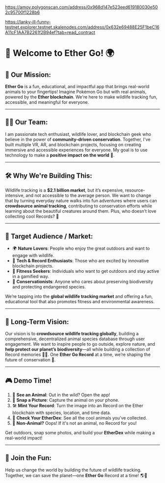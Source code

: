 https://amoy.polygonscan.com/address/0x968d147e523eed619180030e502c95700f1228b6

https://lanky-ill-funny-testnet.explorer.testnet.skalenodes.com/address/0x632e69488E25F1beC16A11cF1AA7B2261f2B94ef?tab=read_contract

# 🦄 Welcome to **Ether Go**! 🌍

## 🚀 Our Mission:
**Ether Go** is a fun, educational, and impactful app that brings real-world animals to your fingertips! Imagine Pokémon Go but with real animals, powered by the **Ether blockchain**. We're here to make wildlife tracking fun, accessible, and meaningful for everyone.

---

## 🧑‍💻 Our Team:
I am passionate tech enthusiast, wildlife lover, and blockchain geek who believe in the power of **community-driven conservation**. Together, I've built multiple VR, AR, and blockchain projects, focusing on creating immersive and accessible experiences for everyone. My goal is to use technology to make a **positive impact on the world** 🌱.

---

## 🛠 Why We're Building This:
Wildlife tracking is a **$2.1 billion market**, but it’s expensive, resource-intensive, and not accessible to the average person. We want to change that by turning everyday nature walks into fun adventures where users can **crowdsource animal tracking**, contributing to conservation efforts while learning about the beautiful creatures around them. Plus, who doesn’t love collecting cool Records? 💫

---

## 🎯 Target Audience / Market:
- 🌍 **Nature Lovers**: People who enjoy the great outdoors and want to engage with wildlife.
- 📱 **Tech & Record Enthusiasts**: Those who are excited by innovative blockchain projects.
- 👟 **Fitness Seekers**: Individuals who want to get outdoors and stay active in a gamified way.
- 🐾 **Conservationists**: Anyone who cares about preserving biodiversity and protecting endangered species.

We’re tapping into the **global wildlife tracking market** and offering a fun, educational tool that also promotes fitness and environmental awareness.

---

## 🌟 Long-Term Vision:
Our vision is to **crowdsource wildlife tracking globally**, building a comprehensive, decentralized animal species database through user engagement. We want to inspire people to go outside, explore nature, and **help protect our planet’s biodiversity**—all while building a collection of Record memories 🐘🦜. One **Ether Go Record** at a time, we’re shaping the future of conservation 🌿.

---

## 🎮 Demo Time!
1. 🦊 **See an Animal**: Out in the wild? Open the app!
2. 📸 **Snap a Picture**: Capture the animal on your phone.
3. 🛠 **Mint Your Record**: Turn the image into an Record on the Ether blockchain with species, location, and time data.
4. 🔎 **Check Your EtherDex**: See all the cool animals you’ve collected.
5. 🛑 **Non-Animal?** Oops! If it's not an animal, no Record for you!

Get outdoors, snap some photos, and build your **EtherDex** while making a real-world impact!

---

## 🙌 Join the Fun:
Help us change the world by building the future of wildlife tracking. Together, we can save the planet—one **Ether Go** Record at a time! 🌎🐾

